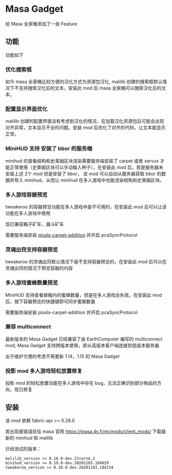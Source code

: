 # Masa Gadget

给 Masa 全家桶添加了一些 Feature

## 功能

功能如下

### 优化搜索框

如今 masa 全家桶比较方便的汉化方式为资源包汉化, malilib 创建的搜索框默认情况下不支持搜索汉化后的文本。安装此 mod 后 masa 全家桶可以搜索汉化后的文本。

### 配置显示界面优化

malilib 创建的配置界面没有考虑到汉化的情况，在加载汉化资源包后可能会出现对齐异常，文本显示不全的问题。安装 mod 后优化了对齐的代码，让文本能显示正常。

### MiniHUD 支持 安装了 bbor 的服务端

minihud 的查看结构和史莱姆区块渲染需要服务端安装了 carpet 或者 servux 才能正常使用（史莱姆区块可以手动输入种子），在安装此 mod 后，若是服务器未安装上述 2个 mod 但是安装了 bbor， 该 mod 可以自动从服务器获取 bbor 的数据并导入 minihud，从而让 minihud 在多人游戏中也能渲染结构和史莱姆区块。 

### 多人游戏容器预览

tweakeroo 的容器预览功能在多人游戏中是不可用的，在安装此 mod 后可以让该功能在多人游戏中使用

现已兼容箱子矿车，漏斗矿车

需要服务端安装 [plusls-carpet-addition](https://github.com/plusls/plusls-carpet-addition) 并开启 pcaSyncProtocol

### 灵魂出窍支持容器预览

tweakeroo 的灵魂出窍默认情况下是不支持容器预览的，在安装此 mod 后可以在灵魂出窍的情况下预览容器的内容

### 多人游戏蜜蜂数量预览

MiniHUD 支持查看蜂箱内的蜜蜂数量，但是在多人游戏会失效。在安装此 mod 后，按下容器预览的快捷键即可同步蜜蜂数量

需要服务端安装 plusls-carpet-addition 并开启 pcaSyncProtocol


### 兼容 multiconnect

最新版本的 Masa Gadget 已经兼容了由 EarthComputer 编写的 multiconnect mod, Masa Gadget 支持跨版本使用，即从高版本客户端连接到低版本服务器

出于维护方便的考虑不再更新 1.14，1.15 的 Masa Gadget

### 投影 mod 多人游戏轻松放置修复

投影 mod 的轻松放置功能在多人游戏中存在 bug，无法正确识别部分物品的方向，现已修复

## 安装

该 mod 依赖 fabric-api >= 0.28.0

若出现报错请前往 masa 官网 https://masa.dy.fi/mcmods/client_mods/ 下载最新的 minihud 和 maillib

已经测试的版本：

```
malilib_version >= 0.10.0-dev.21+arne.2
minihud_version >= 0.19.0-dev.20201103.184029
tweakeroo_version >= 0.10.0-dev.20201103.184154
```

